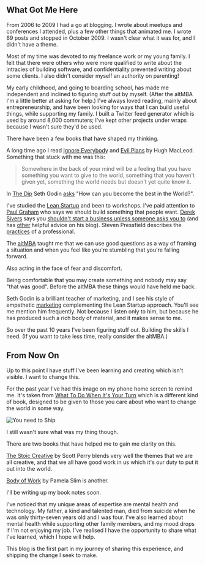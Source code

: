 ## What Got Me Here

From 2006 to 2009 I had a go at blogging. I wrote about meetups and conferences I attended, plus a few other things that animated me. I wrote 69 posts and stopped in October 2009. I wasn't clear what it was for, and I didn't have a theme.

Most of my time was devoted to my freelance work or my young family. I felt that there were others who were more qualified to write about the intracies of building software, and confidentiality prevented writing about some clients. I also didn't consider myself an authority on parenting!

My early childhood, and going to boarding school, has made me independent and inclined to figuring stuff out by myself. (After the altMBA I'm a little better at asking for help.) I've always loved reading, mainly about entrepreneurship, and have been looking for ways that I can build useful things, while supporting my family. I built a Twitter feed generator which is used by around 8,000 commuters; I've kept other projects under wraps because I wasn't sure they'd be used. 

There have been a few books that have shaped my thinking. 

A long time ago I read [Ignore Everybody](https://www.amazon.com/Ignore-Everybody-Other-Keys-Creativity/dp/159184259X/) and [Evil Plans](https://www.amazon.com/Evil-Plans-Having-World-Domination/dp/1591843847/) by Hugh MacLeod. Something that stuck with me was this:

> Somewhere in the back of your mind will be a feeling that you have something you want to give to the world, something that you haven't given yet, something the world needs but doesn't yet quite know it.

In [The Dip](https://www.amazon.com/Dip-Little-Book-Teaches-Stick/dp/1591841666/) Seth Godin [asks](https://seths.blog/2007/05/the_dip_manifes/) "How can you become the best in the World?". 

I've studied the [Lean Startup](http://theleanstartup.com/) and been to workshops. I've paid attention to [Paul Graham](http://www.paulgraham.com/articles.html) who says we should build something that people want. [Derek Sivers](https://sivers.org/) says you [shouldn't start a business unless someone asks you to](https://sivers.org/asking) (and has [other](https://sivers.org/donkey) helpful advice on his blog). Steven Pressfield describes the [practices](https://www.forbes.com/sites/ryanholiday/2012/06/07/10-steps-for-turning-pro-from-the-warrior-artist-steven-pressfield/) of a professional.

The [altMBA](https://altmba.com/) taught me that we can use good questions as a way of framing a situation and when you feel like you're stumbling that you're falling forward.

Also acting in the face of fear and discomfort.

Being comfortable that you may create something and nobody may say "that was good". Before the altMBA these things would have held me back.

Seth Godin is a brilliant teacher of marketing, and I see his style of empathetic [marketing](https://themarketingseminar.com/) complementing the Lean Startup approach. You'll see me mention him frequently. Not because I listen only to him, but because he has produced such a rich body of material, and it makes sense to me.

So over the past 10 years I've been figuring stuff out. Building the skills I need. (If you want to take less time, really consider the altMBA.)

## From Now On

Up to this point I have stuff I've been learning and creating which isn't visible. I want to change this.

For the past year I've had this image on my phone home screen to remind me. It's taken from [What To Do When It's Your Turn](https://www.amazon.com/What-When-Your-Turn-Always/dp/1936719320) which is a different kind of book, designed to be given to those you care about who want to change the world in some way.

![You need to Ship]({{site.url}}/assets/ship-homescreen.png)

I still wasn't sure what was my thing though. 

There are two books that have helped me to gain me clarity on this. 

[The Stoic Creative](https://www.amazon.com/Stoic-Creative-Struggling-Creatives-Passion-ebook/dp/B07464C6CP/) by Scott Perry blends very well the themes that we are all creative, and that we all have good work in us which it's our duty to put it out into the world. 

[Body of Work](https://www.amazon.com/Body-Work-Finding-Thread-Together-ebook/dp/B00DMCV5RK/) by Pamela Slim is another. 

I'll be writing up my book notes soon.

I've noticed that my unique areas of expertise are mental health and technology. My father, a kind and talented man, died from suicide when he was only thirty-seven years old and I was four. I've also learned about mental health while supporting other family members, and my mood drops if I'm not enjoying my job. I've realised I have the opportunity to share what I've learned, which I hope will help. 

This blog is the first part in my journey of sharing this experience, and shipping the change I seek to make.











